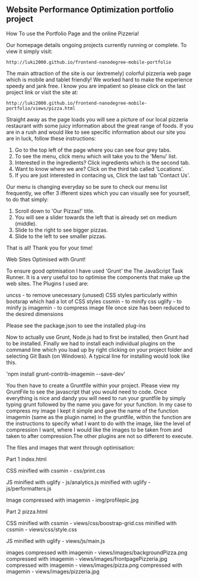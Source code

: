 ## Website Performance Optimization portfolio project

How To use the Portfolio Page and the online Pizzeria!

Our homepage details ongoing projects currently running or complete. To view it simply visit:

	http://luki2000.github.io/frontend-nanodegree-mobile-portfolio

The main attraction of the site is our (extremely) colorful pizzeria web page which is mobile and tablet friendly! We worked hard to make the experience speedy and jank free. I know you are impatient so please click on the last project link or visit the site at: 

	http://luki2000.github.io/frontend-nanodegree-mobile-portfolio/views/pizza.html


Straight away as the page loads you will see a picture of our local pizzeria restaurant with some juicy information about the great range of foods. If you are in a rush and would like to see specific information about our site you are in luck, follow these instructions:

1. Go to the top left of the page where you can see four grey tabs.
2. To see the menu, click menu which will take you to the 'Menu' list.
3. Interested in the ingredients? Click ingredients which is the second tab.
4. Want to know where we are? Click on the third tab called 'Locations'.
5. If you are just interested in contacing us, Click the last tab 'Contact Us'.


Our menu is changing everyday so be sure to check our menu list frequently, we offer 3 ifferent sizes which you can visually see for yourself, to do that simply:

1. Scroll down to 'Our Pizzas!' title. 
2. You will see a slider towards the left that is already set on medium (middle).
3. Slide to the right to see bigger pizzas.
4. Slide to the left to see smaller pizzas.

That is all! Thank you for your time! 



Web Sites Optimised with Grunt!

To ensure good optmisation I have used 'Grunt' the The JavaScript Task Runner. It is a very useful too to optimise
the components that make up the web sites. The Plugins I used are:

uncss - to remove unecessary (unused) CSS styles particularly within bootsrap which had a lot of CSS styles
cssmin - to minify css
uglify - to minify js
imagemin - to compress image file once size has been reduced to the desired dimensions

Please see the package.json to see the installed plug-ins


Now to actually use Grunt, Node.js had to first be installed, then Grunt had to be installed. Finally we had to install
each individual plugins on the command line which you load up by right clicking on your project folder and selecting Git Bash (on Windows). 
A typical line for installing would look like this.

'npm install grunt-contrib-imagemin --save-dev'

You then have to create a Gruntfile within your project. Please view my GruntFile to see the javascript that you would need to code.
Once everything is nice and dandy you will need to run your gruntfile by simply typing grunt followed by the name you gave for your function.
In my case to compress my image I kept it simple and gave the name of the function imagemin (same as the plugin name) in the gruntfile, within the function are the instructions to specify what I want to do with the image,
like the level of compression I want, where I would like the images to be taken from and taken to after compression.The other plugins are not so different to execute.    



The files and images that went through optimisation:

Part 1 index.html

CSS
minified with cssmin - css/print.css

JS
minified with uglify - js/analytics.js
minified with uglify - js/performatters.js

Image
compressed with imagemin - img/profilepic.jpg



Part 2 pizza.html

CSS
minified with cssmin - views/css/boostrap-grid.css
minified with cssmin - views/css/style.css

JS
minified with uglify - views/js/main.js

images
compressed with imagemin - views/images/backgroundPizza.png
compressed with imagemin - views/images/frontpagePizzeria.jpg
compressed with imagemin - views/images/pizza.png
compressed with imagemin - views/images/pizzeria.jpg

